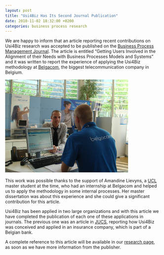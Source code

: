 ```yaml
---
layout: post
title: "Usi4Biz Has Its Second Journal Publication"
date: 2010-11-02 18:32:00 +0200
categories: business process research
---
```


We are happy to inform that an article reporting recent contributions on Usi4Biz research was accepted to be published on the <a href="http://www.emeraldinsight.com/products/journals/journals.htm?id=bpmj" target="_blank">Business Process Management Journal</a>. The article is entitled “Getting Users Involved in the Alignment of their Needs with Business Processes Models and Systems” and it was written to report the experience of applying the Usi4Biz methodology at <a href="http://www.belgacom.be/" target="_blank">Belgacom</a>, the biggest telecommunication company in Belgium.

![belgacom-customer.png](/images/posts/belgacom-customer.png)

This work was possible thanks to the support of Amandine Lievyns, a <a href="http://www.uclouvain.be/" target="_blank">UCL</a> master student at the time, who had an internship at Belgacom and helped us to apply the methodology in some internal processes. Her master dissertation was about this experience and she could give a significant contribution for this article.

Usi4Biz has been applied in two large organizations and with this article we have completed the publication of each one of these applications in journals. The previous one was an article in <a href="http://www.jucs.org/" target="_blank">JUCS</a>, reporting how Usi4Biz was conceived and applied in an insurance company, which is part of a Belgian bank.

A complete reference to this article will be available in our <a href="http://usi4biz.com/research/" target="_self">research page</a>, as soon as we have more information from the publisher.
